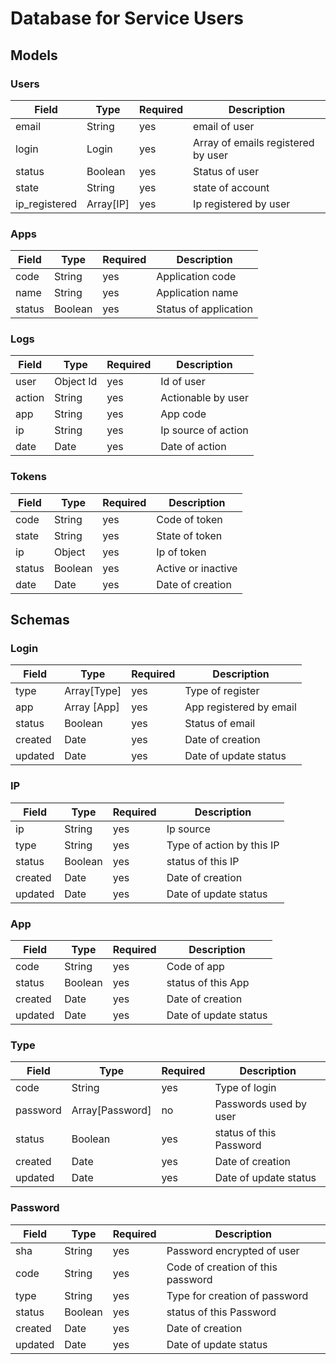 # Database for Service Users

## Models

### Users

| Field | Type | Required | Description |
| ----- | ---- | -------- | ----------- |
| email | String | yes | email of user |
| login | Login | yes | Array of emails registered by user |
| status | Boolean | yes | Status of user |
| state  | String | yes | state of account |
| ip_registered | Array[IP] | yes | Ip registered by user |

### Apps

| Field | Type | Required | Description |
| ----- | ---- | -------- | ----------- |
| code | String | yes | Application code |
| name | String | yes | Application name |
| status | Boolean | yes | Status of application |

### Logs

| Field | Type | Required | Description |
| ----- | ---- | -------- | ----------- |
| user | Object Id | yes | Id of user |
| action | String | yes | Actionable by user |
| app | String | yes | App code |
| ip | String | yes | Ip source of action |
| date | Date | yes | Date of action |

### Tokens
| Field | Type | Required | Description |
| ----- | ---- | -------- | ----------- |
| code | String| yes | Code of token |
| state | String | yes | State of token |
| ip | Object | yes | Ip of token |
| status | Boolean | yes | Active or inactive |
| date | Date | yes | Date of creation |


## Schemas

### Login


| Field | Type | Required | Description |
| ----- | ---- | -------- | ----------- |
| type | Array[Type] | yes | Type of register |
| app | Array [App]  | yes | App registered by email |
| status | Boolean | yes | Status of email  |
| created | Date  | yes | Date of creation  |
| updated | Date | yes | Date of update status |


### IP

| Field | Type | Required | Description |
| ----- | ---- | -------- | ----------- |
| ip | String | yes | Ip source |
| type | String | yes | Type of action by this IP |
| status | Boolean | yes | status of this IP |
| created | Date | yes | Date of creation |
| updated | Date | yes | Date of update status |

### App

| Field | Type | Required | Description |
| ----- | ---- | -------- | ----------- |
| code | String | yes | Code of app  |
| status | Boolean | yes | status of this App |
| created | Date | yes | Date of creation |
| updated | Date | yes | Date of update status |

### Type

| Field | Type | Required | Description |
| ----- | ---- | -------- | ----------- |
| code | String | yes | Type of login  |
| password | Array[Password] | no | Passwords used by user |
| status | Boolean | yes | status of this Password |
| created | Date | yes | Date of creation |
| updated | Date | yes | Date of update status |

### Password

| Field | Type | Required | Description |
| ----- | ---- | -------- | ----------- |
| sha | String | yes | Password encrypted of user |
| code | String | yes | Code of creation of this password  |
| type | String | yes | Type for creation of password |
| status | Boolean | yes | status of this Password |
| created | Date | yes | Date of creation |
| updated | Date | yes | Date of update status |